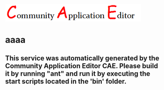 ![CAE](https://github.com/patricia-cae-2/microservice-2/blob/master/img/logo.png)  

aaaa
===================


This service was automatically generated by the Community Application Editor CAE. Please build it by running "ant" and run it by executing the start scripts located in the 'bin' folder.
---------------
